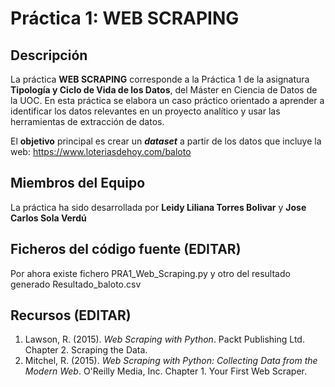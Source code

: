# Práctica 1: WEB SCRAPING

## Descripción
La práctica **WEB SCRAPING** corresponde a la Práctica 1 de la asignatura **Tipología y Ciclo de Vida de los Datos**, del Máster en Ciencia de Datos de la UOC. En esta práctica se elabora un caso práctico orientado a aprender a identificar los datos relevantes en un proyecto analítico y usar las herramientas de extracción de datos.

El **objetivo** principal es crear un **_dataset_** a partir de los datos que incluye la web: https://www.loteriasdehoy.com/baloto


## Miembros del Equipo
La práctica ha sido desarrollada por **Leidy Liliana Torres Bolivar** y **Jose Carlos Sola Verdú**


## Ficheros del código fuente (EDITAR)

Por ahora existe fichero PRA1_Web_Scraping.py
y otro del resultado generado Resultado_baloto.csv


## Recursos (EDITAR)

1. Lawson, R. (2015). _Web Scraping with Python_. Packt Publishing Ltd. Chapter 2. Scraping the Data.
2. Mitchel, R. (2015). _Web Scraping with Python: Collecting Data from the Modern Web_. O'Reilly Media, Inc. Chapter 1. Your First Web Scraper.
